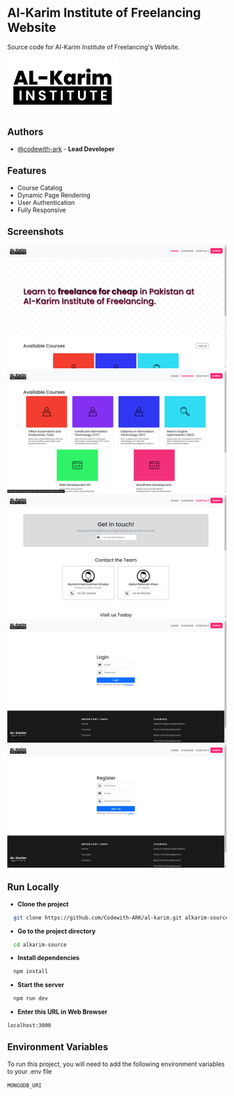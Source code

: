 # Al-Karim Institute of Freelancing Website

Source code for Al-Karim Institute of Freelancing's Website.

![Logo](public\assets\brand-logo.svg)

## Authors

- [@codewith-ark](https://www.github.com/codewith-ark) - **Lead Developer**

## Features

- Course Catalog
- Dynamic Page Rendering
- User Authentication
- Fully Responsive

## Screenshots

![homepage](screenshots\home.png)
![courses](screenshots\courses.png)
![contact](screenshots\contact.png)
![login](screenshots\login.png)
![register](screenshots\register.png)

## Run Locally

- **Clone the project**
```bash
  git clone https://github.com/Codewith-ARK/al-karim.git alkarim-source
```

- **Go to the project directory**
```bash
  cd alkarim-source
```

- **Install dependencies**
```bash
  npm install
```

- **Start the server**
```bash
  npm run dev
```

- **Enter this URL in Web Browser**
```bash
localhost:3000
```

## Environment Variables

To run this project, you will need to add the following environment variables to your .env file

`MONGODB_URI`
